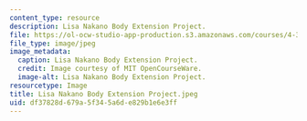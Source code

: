 ```yaml
---
content_type: resource
description: Lisa Nakano Body Extension Project.
file: https://ol-ocw-studio-app-production.s3.amazonaws.com/courses/4-301-introduction-to-the-visual-arts-spring-2007/df37828d679a5f345a6de829b1e6e3ff_LisaNakanoBodyExtensionProject.jpeg
file_type: image/jpeg
image_metadata:
  caption: Lisa Nakano Body Extension Project.
  credit: Image courtesy of MIT OpenCourseWare.
  image-alt: Lisa Nakano Body Extension Project.
resourcetype: Image
title: Lisa Nakano Body Extension Project.jpeg
uid: df37828d-679a-5f34-5a6d-e829b1e6e3ff
---
```

